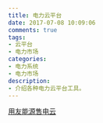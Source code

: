 ```yaml
---
title: 电力云平台
date: 2017-07-08 10:09:06
comments: true
tags:
- 云平台
- 电力市场
categories:
- 电力系统
- 电力市场
description:
- 介绍各种电力云平台工具。
---
```

[用友能源售电云](http://yd.yonyou.com)
